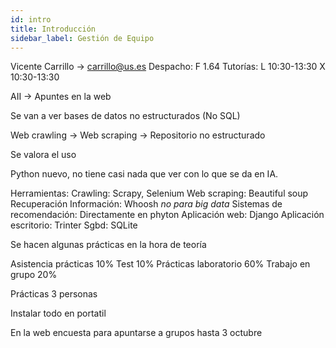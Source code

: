 ```yaml
---
id: intro
title: Introducción
sidebar_label: Gestión de Equipo
---
```


Vicente Carrillo -> carrillo@us.es
Despacho: F 1.64
Tutorías:   L 10:30-13:30
            X 10:30-13:30

AII -> Apuntes en la web

Se van a ver bases de datos no estructurados (No SQL)

Web crawling -> Web scraping -> Repositorio no estructurado

Se valora el uso

Python nuevo, no tiene casi nada que ver con lo que se da en IA.

Herramientas:
Crawling: Scrapy, Selenium
Web scraping: Beautiful soup 
Recuperación Información: Whoosh *no para big data*
Sistemas de recomendación: Directamente en phyton
Aplicación web: Django
Aplicación escritorio: Trinter
Sgbd: SQLite

Se hacen algunas prácticas en la hora de teoría 

Asistencia prácticas 10% 
Test 10%
Prácticas laboratorio 60%
Trabajo en grupo 20%

Prácticas 3 personas

Instalar todo en portatil

En la web encuesta para apuntarse a grupos hasta 3 octubre